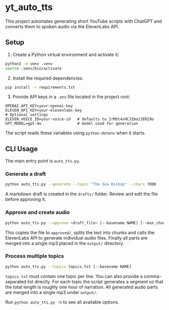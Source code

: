 # yt_auto_tts

This project automates generating short YouTube scripts with ChatGPT and
converts them to spoken audio via the ElevenLabs API.

## Setup

1. Create a Python virtual environment and activate it:

```bash
python3 -m venv .venv
source .venv/bin/activate
```

2. Install the required dependencies:

```bash
pip install -r requirements.txt
```

3. Provide API keys in a `.env` file located in the project root:

```dotenv
OPENAI_API_KEY=your-openai-key
ELEVEN_API_KEY=your-elevenlabs-key
# Optional settings
ELEVEN_VOICE_ID=your-voice-id   # defaults to IrMGt4vHCJZmo2JER29o
GPT_MODEL=gpt-4o                # model used for generation
```

The script reads these variables using `python-dotenv` when it starts.

## CLI Usage

The main entry point is `auto_tts.py`.

### Generate a draft

```bash
python auto_tts.py --generate --topic "The Sea Bishop" --chars 7000
```

A markdown draft is created in the `drafts/` folder. Review and edit the
file before approving it.

### Approve and create audio

```bash
python auto_tts.py --approve <draft_file> [--basename NAME] [--max_chunk 2500]
```

This copies the file to `approved/`, splits the text into chunks and calls
the ElevenLabs API to generate individual audio files. Finally all parts are
merged into a single mp3 placed in the `output/` directory.

### Process multiple topics

```bash
python auto_tts.py --topics topics.txt [--basename NAME]
```

`topics.txt` must contain one topic per line. You can also provide a
comma-separated list directly. For each topic the script generates a segment so
that the total length is roughly one hour of narration. All generated audio
parts are merged into a single mp3 under `output/`.

Run `python auto_tts.py -h` to see all available options.

